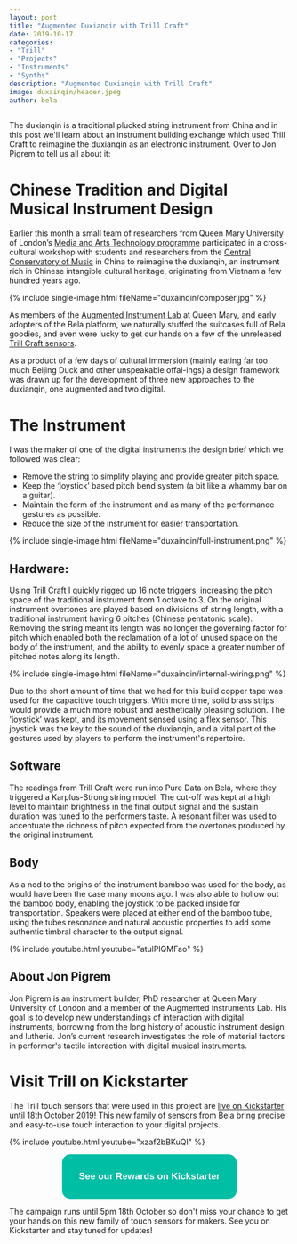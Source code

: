```yaml
---
layout: post
title: "Augmented Duxianqin with Trill Craft"
date: 2019-10-17
categories:
- "Trill"
- "Projects"
- "Instruments"
- "Synths"
description: "Augmented Duxianqin with Trill Craft"
image: duxainqin/header.jpeg
author: bela
---
```


The duxianqin is a traditional plucked string instrument from China and in this post we'll learn about an instrument building exchange which used Trill Craft to reimagine the duxianqin as an electronic instrument. Over to Jon Pigrem to tell us all about it:

# Chinese Tradition and Digital Musical Instrument Design

Earlier this month a small team of researchers from Queen Mary University of London’s [Media and Arts Technology programme](http://www.mat.qmul.ac.uk) participated in a cross-cultural workshop with students and researchers from the [Central Conservatory of Music](http://www.ccom.edu.cn/) in China to reimagine the duxianqin, an instrument rich in Chinese intangible cultural heritage, originating from Vietnam a few hundred years ago.

{% include single-image.html fileName="duxainqin/composer.jpg" %}

As members of the [Augmented Instrument Lab](http://instrumentslab.org/) at Queen Mary, and early adopters of the Bela platform, we naturally stuffed the suitcases full of Bela goodies, and even were lucky to get our hands on a few of the unreleased [Trill Craft sensors](https://www.kickstarter.com/projects/423153472/trill-touch-sensing-for-makers).

As a product of a few days of cultural immersion (mainly eating far too much Beijing Duck and other unspeakable offal-ings) a design framework was drawn up for the development of three new approaches to the duxianqin, one augmented and two digital.


# The Instrument

I was the maker of one of the digital instruments the design brief which we followed was clear:
- Remove the string to simplify playing and provide greater pitch space.
- Keep the ‘joystick’ based pitch bend system (a bit like a whammy bar on a guitar).
- Maintain the form of the instrument and as many of the performance gestures as possible.
- Reduce the size of the instrument for easier transportation.

{% include single-image.html fileName="duxainqin/full-instrument.png" %}


## Hardware:

Using Trill Craft I quickly rigged up 16 note triggers, increasing the pitch space of the traditional instrument from 1 octave to 3. On the original instrument overtones are played based on divisions of string length, with a traditional instrument having 6 pitches (Chinese pentatonic scale). Removing the string meant its length was no longer the governing factor for pitch which enabled both the reclamation of a lot of unused space on the body of the instrument, and the ability to evenly space a greater number of pitched notes along its length.

{% include single-image.html fileName="duxainqin/internal-wiring.png" %}

Due to the short amount of time that we had for this build copper tape was used for the capacitive touch triggers. With more time, solid brass strips would provide a much more robust and aesthetically pleasing solution. The 'joystick' was kept, and its movement sensed using a flex sensor. This joystick was the key to the sound of the duxianqin, and a vital part of the gestures used by players to perform the instrument's repertoire.


## Software

The readings from Trill Craft were run into Pure Data on Bela, where they triggered a Karplus-Strong string model. The cut-off was kept at a high level to maintain brightness in the final output signal and the sustain duration was tuned to the performers taste. A resonant filter was used to accentuate the richness of pitch expected from the overtones produced by the original instrument.

## Body

As a nod to the origins of the instrument bamboo was used for the body, as would have been the case many moons ago. I was also able to hollow out the bamboo body, enabling the joystick to be packed inside for transportation. Speakers were placed at either end of the bamboo tube, using the tubes resonance and natural acoustic properties to add some authentic timbral character to the output signal.

{% include youtube.html youtube="atulPlQMFao" %}

## About Jon Pigrem

Jon Pigrem is an instrument builder, PhD researcher at Queen Mary University of London and a member of the Augmented Instruments Lab. His goal is to develop new understandings of interaction with digital instruments, borrowing from the long history of acoustic instrument design and lutherie. Jon’s current research investigates the role of material factors in performer's tactile interaction with digital musical instruments.

# Visit Trill on Kickstarter

The Trill touch sensors that were used in this project are [live on Kickstarter](https://www.kickstarter.com/projects/423153472/trill-touch-sensing-for-makers) until 18th October 2019! This new family of sensors from Bela bring precise and easy-to-use touch interaction to your digital projects.

{% include youtube.html youtube="xzaf2bBKuQI" %}

<div style="text-align: center; margin-bottom: 10px;"><a href="https://www.kickstarter.com/projects/423153472/trill-touch-sensing-for-makers" name="Trill on Kickstarter"><button name="button" style="font-size: larger; font-weight: bold; cursor: pointer; color: #ffffff; padding: 30px; background-color: #00bea4; border-radius: 15px; border: 4px #00bea4;">See our Rewards on Kickstarter</button></a></div>

The campaign runs until 5pm 18th October so don't miss your chance to get your hands on this new family of touch sensors for makers. See you on Kickstarter and stay tuned for updates!
